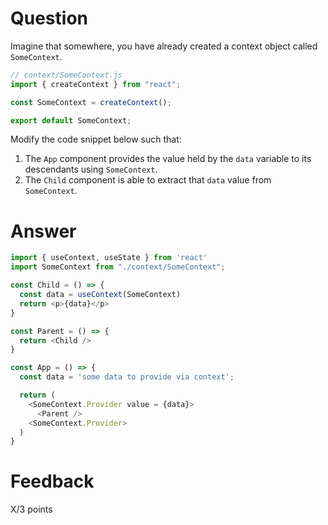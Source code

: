 # Question

Imagine that somewhere, you have already created a context object called `SomeContext`. 

```js
// context/SomeContext.js
import { createContext } from "react";

const SomeContext = createContext();

export default SomeContext;
```

Modify the code snippet below such that:
1. The `App` component provides the value held by the `data` variable to its descendants using `SomeContext`.
2. The `Child` component is able to extract that `data` value from `SomeContext`.


# Answer

```js
import { useContext, useState } from 'react'
import SomeContext from "./context/SomeContext";

const Child = () => {
  const data = useContext(SomeContext)
  return <p>{data}</p>
}

const Parent = () => {
  return <Child />
}

const App = () => {
  const data = 'some data to provide via context';

  return (
    <SomeContext.Provider value = {data}>
      <Parent />
    <SomeContext.Provider>
  )
}
```


# Feedback

X/3 points